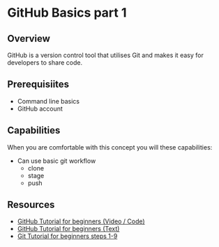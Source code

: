 # GitHub Basics part 1

## Overview 
GitHub is a version control tool that utilises Git and makes it easy for developers to share code. 

## Prerequisiites 
- Command line basics 
- GitHub account 

## Capabilities
When you are comfortable with this concept you will these capabilities:
- Can use basic git workflow 
  - clone 
  - stage 
  - push 

## Resources 
- [GitHub Tutorial for beginners (Video / Code)](resources/github-basics-for-beginners-VIDEO)
- [GitHub Tutorial for beginners (Text)](/resources/github-phase-0-workflow-TUTORIAL)
- [Git Tutorial for beginners steps 1-9](resources/git-basics-INTERACTIVE)
